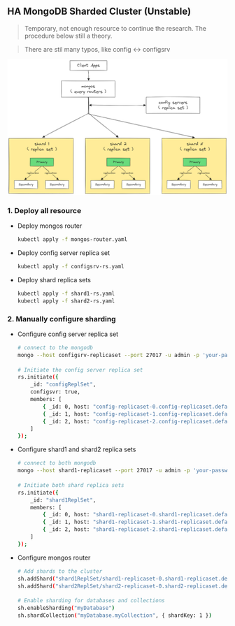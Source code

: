 ## HA MongoDB Sharded Cluster (Unstable)
> Temporary, not enough resource to continue the research. The procedure below still a theory.

> There are stil many typos, like config <-> configsrv

<p align="center"> <img src="/images/topology.png"> </p>

### 1. Deploy all resource
- Deploy mongos router
    ```bash
    kubectl apply -f mongos-router.yaml
    ```
- Deploy config server replica set
    ```bash
    kubectl apply -f configsrv-rs.yaml
    ```
- Deploy shard replica sets
    ```bash
    kubectl apply -f shard1-rs.yaml
    kubectl apply -f shard2-rs.yaml
    ```

### 2. Manually configure sharding
- Configure config server replica set
    ```bash
    # connect to the mongodb
    mongo --host configsrv-replicaset --port 27017 -u admin -p 'your-password-here' --authenticationDatabase admin

    # Initiate the config server replica set
    rs.initiate({
        _id: "configReplSet",
        configsvr: true,
        members: [
            { _id: 0, host: "config-replicaset-0.config-replicaset.default.svc.cluster.local:27017" },
            { _id: 1, host: "config-replicaset-1.config-replicaset.default.svc.cluster.local:27017" },
            { _id: 2, host: "config-replicaset-2.config-replicaset.default.svc.cluster.local:27017" }
        ]
    });
    ```
- Configure shard1 and shard2 replica sets
    ```bash
    # connect to both mongodb
    mongo --host shard1-replicaset --port 27017 -u admin -p 'your-password-here' --authenticationDatabase admin

    # Initiate both shard replica sets
    rs.initiate({
        _id: "shard1ReplSet",
        members: [
            { _id: 0, host: "shard1-replicaset-0.shard1-replicaset.default.svc.cluster.local:27017" },
            { _id: 1, host: "shard1-replicaset-1.shard1-replicaset.default.svc.cluster.local:27017" },
            { _id: 2, host: "shard1-replicaset-2.shard1-replicaset.default.svc.cluster.local:27017" }
        ]
    });
    ```
- Configure mongos router
    ```bash
    # Add shards to the cluster
    sh.addShard("shard1ReplSet/shard1-replicaset-0.shard1-replicaset.default.svc.cluster.local:27017")
    sh.addShard("shard2ReplSet/shard2-replicaset-0.shard2-replicaset.default.svc.cluster.local:27017")

    # Enable sharding for databases and collections
    sh.enableSharding("myDatabase")
    sh.shardCollection("myDatabase.myCollection", { shardKey: 1 })
    ```